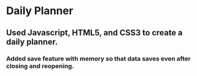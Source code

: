 # Daily Planner

## Used Javascript, HTML5, and CSS3 to create a daily planner.

### Added save feature with memory so that data saves even after closing and reopening.
